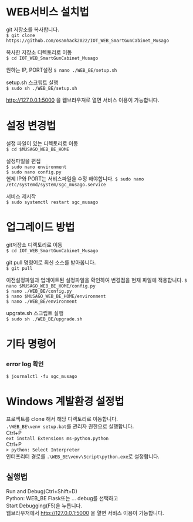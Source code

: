 # WEB서비스 설치법  

git 저장소를 복사합니다.  
```$ git clone https://github.com/osamhack2022/IOT_WEB_SmartGunCabinet_Musago```  

복사한 저장소 디렉토리로 이동  
```$ cd IOT_WEB_SmartGunCabinet_Musago```  

원하는 IP, PORT설정
```$ nano ./WEB_BE/setup.sh```  

setup.sh 스크립트 실행  
```$ sudo sh ./WEB_BE/setup.sh```  

http://127.0.0.1:5000 을 웹브라우져로 열면 서비스 이용이 가능합니다.

# 설정 변경법  

설정 파일이 있는 디렉토리로 이동  
```$ cd $MUSAGO_WEB_BE_HOME```  

설정파일을 편집  
```$ sudo nano environment```  
```$ sudo nano config.py```  
현제 IP와 PORT는 서비스파일을 수정 해야합니다.
```$ sudo nano /etc/systemd/system/sgc_musago.service```  

서비스 제시작  
```$ sudo systemctl restart sgc_musago```  

# 업그레이드 방법

git저장소 디렉토리로 이동  
```$ cd IOT_WEB_SmartGunCabinet_Musago```  

git pull 명령어로 최신 소스를 받아옵니다.  
```$ git pull```

이전설정파일과 업데이트된 설정파일을 확인하여 변경점을 현재 파일에 적용합니다.
```$ nano $MUSAGO_WEB_BE_HOME/config.py```  
```$ nano ./WEB_BE/config.py```  
```$ nano $MUSAGO_WEB_BE_HOME/environment```  
```$ nano ./WEB_BE/environment```  

upgrate.sh 스크립트 실행  
```$ sudo sh ./WEB_BE/upgrade.sh```  

# 기타 명령어
### error log 확인
```$ journalctl -fu sgc_musago```  

# Windows 계발환경 설정법
프로젝트를 clone 해서 해당 디랙토리로 이동합니다.  
```.\WEB_BE\venv setup.bat```를 관리자 권한으로 실행합니다.  
Ctrl+P  
```ext install Extensions ms-python.python```  
Ctrl+P  
```> python: Select Interpreter```  
인터프리터 경로를 ```.\WEB_BE\venv\Script\python.exe```로 설정합니다.  

## 실행법  
Run and Debug(Ctrl+Shift+D)  
Python: WEB_BE Flask또는 ... debug를 선택하고  
Start Debugging(F5)을 누릅니다.  
웹브라우저에서 http://127.0.0.1:5000 을 열면 서비스 이용이 가능합니다.
